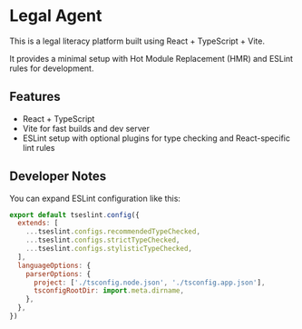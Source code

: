 # Legal Agent

This is a legal literacy platform built using React + TypeScript + Vite.

It provides a minimal setup with Hot Module Replacement (HMR) and ESLint rules for development.

## Features

- React + TypeScript
- Vite for fast builds and dev server
- ESLint setup with optional plugins for type checking and React-specific lint rules

## Developer Notes

You can expand ESLint configuration like this:

```js
export default tseslint.config({
  extends: [
    ...tseslint.configs.recommendedTypeChecked,
    ...tseslint.configs.strictTypeChecked,
    ...tseslint.configs.stylisticTypeChecked,
  ],
  languageOptions: {
    parserOptions: {
      project: ['./tsconfig.node.json', './tsconfig.app.json'],
      tsconfigRootDir: import.meta.dirname,
    },
  },
})
